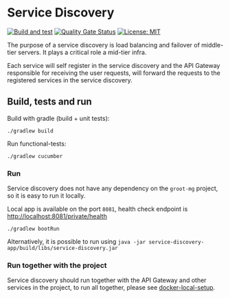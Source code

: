 # Service Discovery
[![Build and test](https://github.com/groot-mg/service-discovery/actions/workflows/service-discovery-ci.yml/badge.svg)](https://github.com/groot-mg/service-discovery/actions/workflows/service-discovery-ci.yml) [![Quality Gate Status](https://sonarcloud.io/api/project_badges/measure?project=groot-mg_service-discovery&metric=alert_status)](https://sonarcloud.io/summary/new_code?id=groot-mg_service-discovery) [![License: MIT](https://img.shields.io/badge/License-MIT-green.svg)](https://github.com/groot-mg/service-discovery/blob/main/LICENSE)

The purpose of a service discovery is load balancing and failover of middle-tier servers. It plays a critical role a mid-tier infra.

Each service will self register in the service discovery and the API Gateway responsible for receiving the user requests, will forward the requests to the registered services in the service discovery.

## Build, tests and run

Build with gradle (build + unit tests):
```
./gradlew build
```

Run functional-tests:
```
./gradlew cucumber
```

### Run

Service discovery does not have any dependency on the `groot-mg` project, so it is easy to run it locally.

Local app is available on the port `8081`, health check endpoint is [http://localhost:8081/private/health](http://localhost:8081/private/health)

```
./gradlew bootRun
 ```

Alternatively, it is possible to run using `java -jar service-discovery-app/build/libs/service-discovery.jar`

### Run together with the project
Service discovery should run together with the API Gateway and other services in the project, to run all together, please see [docker-local-setup](https://github.com/groot-mg/docker-local-setup).